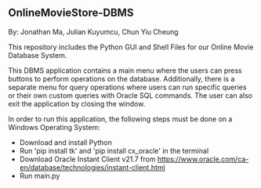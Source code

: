 ## OnlineMovieStore-DBMS

By: Jonathan Ma, Julian Kuyumcu, Chun Yiu Cheung

This repository includes the Python GUI and Shell Files for our Online Movie Database System.

This DBMS application contains a main menu where the users can press buttons to perform operations on the database. Additionally, there is a separate menu for query operations where users can run specific queries or their own custom queries with Oracle SQL commands. The user can also exit the application by closing the window.


In order to run this application, the following steps must be done on a Windows Operating System:
  - Download and install Python
  - Run 'pip install tk' and 'pip install cx_oracle' in the terminal
  - Download Oracle Instant Client v21.7 from https://www.oracle.com/ca-en/database/technologies/instant-client.html
  - Run main.py
